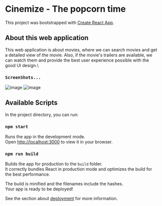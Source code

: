 # Cinemize - The popcorn time

This project was bootstrapped with [Create React App](https://github.com/facebook/create-react-app).

## About this web application

This web application is about movies, where we can search movies and get a detailed view of the movie. Also, if the movie's trailers are available, we can watch them and provide the best user experience possible with the good UI design.\

### `ScreenShots...`

![image](https://user-images.githubusercontent.com/90179632/232978482-42362002-11db-425a-80b0-6b31e2205a0a.png)
![image](https://user-images.githubusercontent.com/90179632/232978598-c59b01f8-34e0-4bbf-bd8a-244669ab560f.png)


## Available Scripts

In the project directory, you can run:

### `npm start`

Runs the app in the development mode.\
Open [http://localhost:3000](http://localhost:3000) to view it in your browser.

### `npm run build`

Builds the app for production to the `build` folder.\
It correctly bundles React in production mode and optimizes the build for the best performance.

The build is minified and the filenames include the hashes.\
Your app is ready to be deployed!

See the section about [deployment](https://facebook.github.io/create-react-app/docs/deployment) for more information.
